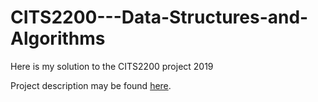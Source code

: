 # CITS2200---Data-Structures-and-Algorithms
Here is my solution to the CITS2200 project 2019

Project description may be found [here](https://web.archive.org/web/20190715154858/https://teaching.csse.uwa.edu.au/units/CITS2200/Labs/project-2019/project-2019.html).

